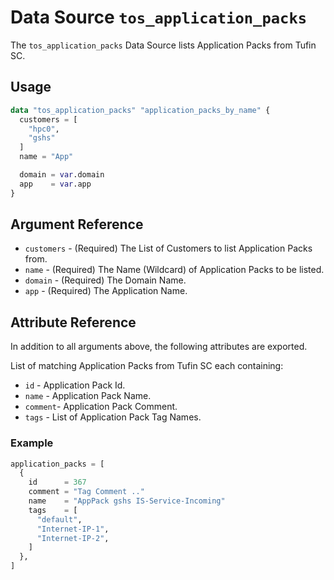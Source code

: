# Data Source `tos_application_packs`

The `tos_application_packs` Data Source lists Application Packs from Tufin SC.

## Usage

```terraform
data "tos_application_packs" "application_packs_by_name" {
  customers = [
    "hpc0",
    "gshs"
  ]
  name = "App"

  domain = var.domain
  app    = var.app
}
```

## Argument Reference

* `customers` - (Required) The List of Customers to list Application Packs from.
* `name` - (Required) The Name (Wildcard) of Application Packs to be listed.
* `domain` - (Required) The Domain Name.
* `app` - (Required) The Application Name.

## Attribute Reference

In addition to all arguments above, the following attributes are exported.

List of matching Application Packs from Tufin SC each containing:

* `id` - Application Pack Id.
* `name` - Application Pack Name.
* `comment`- Application Pack Comment.
* `tags` - List of Application Pack Tag Names.

### Example

```terraform
application_packs = [
  {
    id      = 367
    comment = "Tag Comment .."
    name    = "AppPack gshs IS-Service-Incoming"
    tags    = [
      "default",
      "Internet-IP-1",
      "Internet-IP-2",
    ]
  },
]
```

